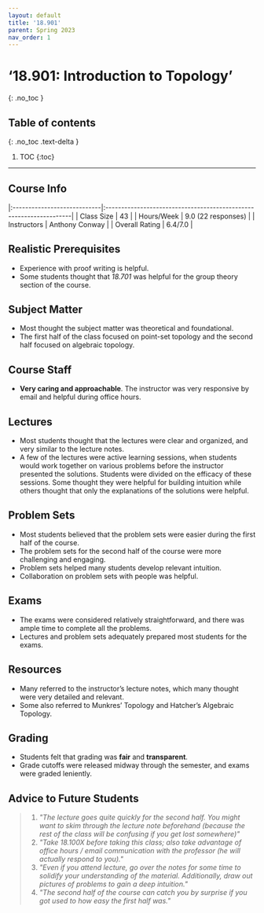 ```yaml
---
layout: default
title: '18.901'
parent: Spring 2023
nav_order: 1
---
```


# ‘18.901: Introduction to Topology’
{: .no_toc }

## Table of contents
{: .no_toc .text-delta }

1. TOC
{:toc}

---

## Course Info

|:----------------------------|:-------------------------------------------------------------------|
| Class Size    		| 43                                                            		|
| Hours/Week        	| 9.0 (22 responses)                                          	| 
| Instructors         	| Anthony Conway					|
| Overall Rating	| 6.4/7.0						|

## Realistic Prerequisites
* Experience with proof writing is helpful.
* Some students thought that *18.701* was helpful for the group theory section of the course. 

## Subject Matter
* Most thought the subject matter was theoretical and foundational. 
* The first half of the class focused on point-set topology and the second half focused on algebraic topology. 

## Course Staff
* **Very caring and approachable**. The instructor was very responsive by email and helpful during office hours. 

## Lectures
* Most students thought that the lectures were clear and organized, and very similar to the lecture notes. 
* A few of the lectures were active learning sessions, when students would work together on various problems before the instructor presented the solutions. Students were divided on the efficacy of these sessions. Some thought they were helpful for building intuition while others thought that only the explanations of the solutions were helpful. 

## Problem Sets
* Most students believed that the problem sets were easier during the first half of the course. 
* The problem sets for the second half of the course were more challenging and engaging.
* Problem sets helped many students develop relevant intuition.
* Collaboration on problem sets with people was helpful.

## Exams
* The exams were considered relatively straightforward, and there was ample time to complete all the problems. 
* Lectures and problem sets adequately prepared most students for the exams. 

## Resources
* Many referred to the instructor’s lecture notes, which many thought were very detailed and relevant.
* Some also referred to Munkres’ Topology and Hatcher’s Algebraic Topology.

## Grading
* Students felt that grading was **fair** and **transparent**. 
* Grade cutoffs were released midway through the semester, and exams were graded leniently. 

## Advice to Future Students
> 1. *"The lecture goes quite quickly for the second half. You might want to skim through the lecture note beforehand (because the rest of the class will be confusing if you get lost somewhere)"* 
> 2. *"Take 18.100X before taking this class; also take advantage of office hours / email communication with the professor (he will actually respond to you)."*
> 3. *"Even if you attend lecture, go over the notes for some time to solidify your understanding of the material. Additionally, draw out pictures of problems to gain a deep intuition."*
> 4. *"The second half of the course can catch you by surprise if you got used to how easy the first half was."*
